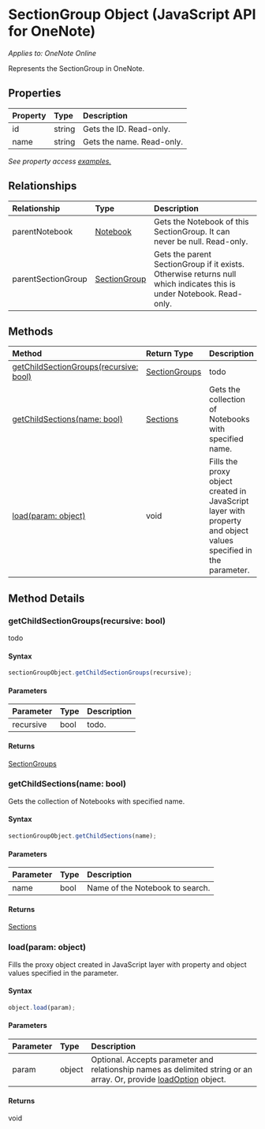 # SectionGroup Object (JavaScript API for OneNote)

_Applies to: OneNote Online_

Represents the SectionGroup in OneNote.

## Properties

| Property	   | Type	|Description
|:---------------|:--------|:----------|
|id|string|Gets the ID. Read-only.|
|name|string|Gets the name. Read-only.|

_See property access [examples.](#property-access-examples)_

## Relationships
| Relationship | Type	|Description|
|:---------------|:--------|:----------|
|parentNotebook|[Notebook](notebook.md)|Gets the Notebook of this SectionGroup. It can never be null. Read-only.|
|parentSectionGroup|[SectionGroup](sectiongroup.md)|Gets the parent SectionGroup if it exists. Otherwise returns null which indicates this is under Notebook. Read-only.|

## Methods

| Method		   | Return Type	|Description|
|:---------------|:--------|:----------|
|[getChildSectionGroups(recursive: bool)](#getchildsectiongroupsrecursive-bool)|[SectionGroups](sectiongroups.md)|todo|
|[getChildSections(name: bool)](#getchildsectionsname-bool)|[Sections](sections.md)|Gets the collection of Notebooks with specified name.|
|[load(param: object)](#loadparam-object)|void|Fills the proxy object created in JavaScript layer with property and object values specified in the parameter.|

## Method Details


### getChildSectionGroups(recursive: bool)
todo

#### Syntax
```js
sectionGroupObject.getChildSectionGroups(recursive);
```

#### Parameters
| Parameter	   | Type	|Description|
|:---------------|:--------|:----------|
|recursive|bool|todo.|

#### Returns
[SectionGroups](sectiongroups.md)

### getChildSections(name: bool)
Gets the collection of Notebooks with specified name.

#### Syntax
```js
sectionGroupObject.getChildSections(name);
```

#### Parameters
| Parameter	   | Type	|Description|
|:---------------|:--------|:----------|
|name|bool|Name of the Notebook to search.|

#### Returns
[Sections](sections.md)

### load(param: object)
Fills the proxy object created in JavaScript layer with property and object values specified in the parameter.

#### Syntax
```js
object.load(param);
```

#### Parameters
| Parameter	   | Type	|Description|
|:---------------|:--------|:----------|
|param|object|Optional. Accepts parameter and relationship names as delimited string or an array. Or, provide [loadOption](loadoption.md) object.|

#### Returns
void
